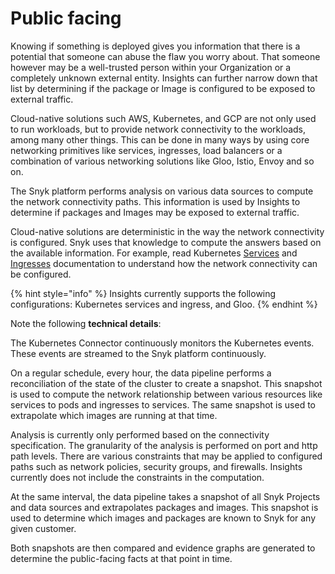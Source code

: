 # Public facing

Knowing if something is deployed gives you information that there is a potential that someone can abuse the flaw you worry about. That someone however may be a well-trusted person within your Organization or a completely unknown external entity.  Insights can further narrow down that list by determining if the package or Image is configured to be exposed to external traffic.

Cloud-native solutions such AWS, Kubernetes, and GCP are not only used to run workloads, but to provide network connectivity to the workloads, among many other things. This can be done in many ways by using core networking primitives like services, ingresses, load balancers or a combination of various networking solutions like Gloo, Istio, Envoy and so on.

The Snyk platform performs analysis on various data sources to compute the network connectivity paths. This information is used by Insights to determine if packages and Images may be exposed to external traffic.&#x20;

Cloud-native solutions are deterministic in the way the network connectivity is configured. Snyk uses that knowledge to compute the answers based on the available information. For example,  read Kubernetes [Services](https://kubernetes.io/docs/concepts/services-networking/service/) and [Ingresses](https://kubernetes.io/docs/concepts/services-networking/ingress/) documentation to understand how the network connectivity can be configured.&#x20;

{% hint style="info" %}
Insights currently supports the following configurations: Kubernetes services and ingress, and Gloo.
{% endhint %}

Note the following **technical details**:

The Kubernetes Connector continuously monitors the Kubernetes events. These events are streamed to the Snyk platform continuously.&#x20;

On a regular schedule, every hour, the data pipeline performs a reconciliation of the state of the cluster to create a snapshot. This snapshot is used to compute the network relationship between various resources like services to pods and ingresses to services. The same snapshot is used to extrapolate which images are running at that time.

Analysis is currently only performed based on the connectivity specification. The granularity of the analysis is performed on port and http path levels. There are various constraints that may be applied to configured paths such as network policies, security groups, and firewalls. Insights currently does not include the constraints in the computation.&#x20;

At the same interval, the data pipeline takes a snapshot of all Snyk Projects and data sources and extrapolates packages and images. This snapshot is used to determine which images and packages are known to Snyk for any given customer.&#x20;

Both snapshots are then compared and evidence graphs are generated to determine the public-facing facts at that point in time.

